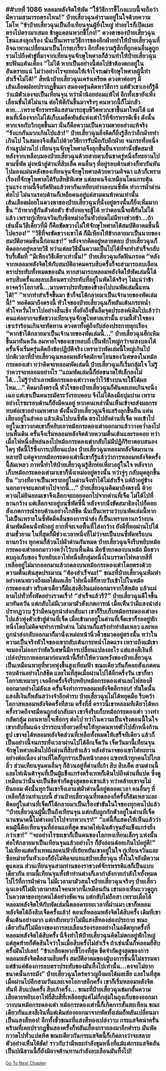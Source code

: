 ##บทที่ 1086 หลอมพลังจิตให้พัด
“ใช้วิธีการขี้โกงแบบนี้จะถือว่ามีความสามารถตรงไหน!” ป๋ายเสี่ยวฉุนคำรามอยู่ในใจด้วยความโมโห
“ข้าป๋ายเสี่ยวฉุนเป็นถึงเทียนจุนผู้ยิ่งใหญ่ ทำอะไรก็เปิดเผยตรงไปตรงมาเสมอ ข้าดูแคลนพวกขี้โกง!” ดวงตาของป๋ายเสี่ยวฉุนโชนแสงลุกเรือง นั่นเป็นเพราะวิธีการของอีกฝ่ายทำให้ป๋ายเสี่ยวฉุนที่อิจฉาพานเปลี่ยนมาเป็นโกรธเกรี้ยว
อีกทั้งความรู้สึกที่ถูกคนอื่นดูถูก รวมไปถึงคำขู่ที่มาจากเทียนจุนจักษุไพศาลก็ล้วนทำให้ป๋ายเสี่ยวฉุนขบฟันแค้นเคือง
“ไม่ได้ หากเป็นอย่างนี้ต่อไปข้าต้องตกอยู่ในอันตรายแน่ ไม่ว่าอย่างไรจะยอมให้เจ้าโจรเฒ่าจักษุไพศาลผู้นี้ทำสำเร็จไม่ได้!” สีหน้าป๋ายเสี่ยวฉุนเคร่งเครียด ดวงตาค่อยๆ มีเส้นเลือดฝอยปรากฏขึ้นมา สมองครุ่นคิดหาวิธีการ แต่ตัวเขาเองก็รู้ดีว่าแม้ตัวเองจะเป็นเทียนจุน ทว่าน้ำน้อยย่อมแพ้ไฟ อีกทั้งเขายังเพิ่งเลื่อนขั้นได้ไม่นาน ต่อให้ตีกันขึ้นมาจริงๆ คนพวกนี้ก็ไม่กลัวตาย...เพราะจักรพรรดิแสสามารถชุบชีวิตพวกเขาขึ้นมาใหม่ได้
แต่ตนที่เนื่องจากไม่ได้เก็บเมล็ดพันธ์แห่งเต๋าไว้ที่จักรพรรดิเซิ่ง ดังนั้นหากเจอกับวิกฤตขึ้นมา นั่นก็คือความเป็นความตายอย่างแท้จริง
“รังแกกันมากเกินไปแล้ว!” ป๋ายเสี่ยวฉุนยิ่งคิดก็ยิ่งรู้สึกว่าอีกฝ่ายทำเกินไป ในสมองจึงเต็มไปด้วยวิธีการรับมือกับอีกฝ่าย จนกระทั่งหนึ่งก้านธูปผ่านไป เทียนจุนจักษุไพศาลจึงลุกขึ้นยืนจากท่านั่งขัดสมาธิ หลังจากเหลือบมองป๋ายเสี่ยวฉุนด้วยสายตาเย็นชาครู่หนึ่งก็ทะยานไปตามซี่พัด มุ่งหน้าสู่ด่านที่สิบเอ็ด
คนอื่นๆ ที่อยู่รอบด้านต่างก็พากันหันไปมองแผ่นหลังของเทียนจุนจักษุไพศาลด้วยความอิจฉา แล้วก็เพราะเรื่องที่จักษุไพศาลได้รับสิทธิพิเศษ แต่ละคนจึงเหมือนโดนกระตุ้นรุนแรง ยามนี้จึงกัดฟันแล้วพากันเหยียบย่างลงบนซี่พัด ทำการฝ่าด่านต่อไป
ไม่นานรอบด้านก็เหลือคนอยู่แค่สามคนห้าคนเท่านั้น เส้นเลือดฝอยในดวงตาของป๋ายเสี่ยวฉุนที่นั่งอยู่ตรงนั้นก็ยิ่งเพิ่มมากขึ้น
“ถ้าหากสู้กันตัวต่อตัว ข้ายังพอจะสู้ได้ ทว่าตอนนี้จะตีกันไม่ได้แล้ว เพราะกู่เทียนจวินกับซือหม่าอวิ๋นหัวย่อมไม่มีทางช่วยข้า...ถ้าเช่นนั้นวิธีเดียวที่มี ก็คือขัดขวางไม่ให้จักษุไพศาลได้สมบัติอาคมชิ้นนี้ไปครอง!”
“วิธีที่จะขัดขวางเขาได้ ก็มีเพียงให้ข้ากลายมาเป็นนายของสมบัติอาคมชิ้นนี้ก่อนเขา!” หลังจากคิดอยู่หลายตลบ ป๋ายเสี่ยวฉุนก็คิดออกอยู่หลายวิธี ทว่าแต่ละวิธีนั้นความเป็นไปได้ที่จะทำสำเร็จกลับริบรี่เต็มที
“มีเพียงวิธีเดียวเท่านั้น!” ป๋ายเสี่ยวฉุนกัดฟันกรอด
“หลังจากหลอมพลังจิตให้กับสมบัติอาคมครบสิบครั้งก็จะสามารถลบเลือนตราประทับทั้งหมดของมัน หากสามารถหลอมพลังจิตให้พัดเล่มนี้ได้ครบสิบครั้งและลบเลือนตราประทับที่อยู่ในพัดได้จริงๆ ไม่แน่ว่าข้าอาจคว้าโอกาสนี้...นาบตราประทับของข้าลงไปบนพัดเล่มนี้แทนได้!”
“หากทำสำเร็จขึ้นมา ข้าก็จะได้กลายมาเป็นเจ้านายของพัดเล่มนี้!” พอคิดมาถึงตรงนี้ หัวใจของป๋ายเสี่ยวฉุนก็พลันเต้นกระหน่ำ หัวใจหวั่นไหวไปอย่างสิ้นเชิง ทั้งยังถึงขั้นลืมจุดประสงค์เดิมไปแล้วว่าตนแค่อยากจะขัดขวางเทียนจุนจักษุไพศาลเท่านั้น ยามนี้หัวใจของเขาเร่าร้อนเกินจะทัดทาน ดวงตาทั้งคู่ถึงกับส่องประกายลุกเรือง
“หากข้าได้กลายมาเป็นเจ้านายของพัดเล่มนี้...” ป๋ายเสี่ยวฉุนฮึกเหิมขึ้นมาทันควัน ลมหายใจของเขาหอบถี่ เป็นพักใหญ่กว่าจะสงบลงได้ ครั้นจึงเริ่มครุ่นคิดถึงข้อปฏิบัติจริง
เพราะว่าพัดเล่มนี้ใหญ่เกินไป ปกติเวลาที่ป๋ายเสี่ยวฉุนหลอมพลังจิตมักจะโยนของวิเศษลงในหม้อกระดองเต่า ทว่าคิดจะหลอมพัดเล่มนี้ ป๋ายเสี่ยวฉุนก็เริ่มกลุ้มใจ ไม่รู้ว่าควรจะหลอมอย่างไร
“แถมพัดเล่มนี้ก็ย่อขนาดให้เล็กลงไม่ได้...ไม่รู้ว่าถ้าเอาหม้อกระดองเต่าวางคว่ำไว้ข้างบนจะใช้ได้ผลไหม...” คิดมาถึงตรงนี้ หัวใจของป๋ายเสี่ยวฉุนก็คันคะเยอเกินจะนิ่งเฉย แต่เขาเป็นคนระมัดระวังรอบคอบ จึงไม่ได้ลงมือบุ่มบ่าม เพราะอย่างไรซะรอบด้านก็ยังมีคนอยู่ หากคนเหล่านั้นเห็นเข้าจะส่งผลกระทบต่อเขาอย่างมหาศาล
ดังนั้นป๋ายเสี่ยวฉุนจึงแสร้งลุกขึ้นยืน แค่นเสียงอยู่ในลำคอ แล้วเดินไปบนซี่พัด ตรงไปยังด่านที่เจ็ด พอเข้าไปอยู่ในเขาวงกตเขาก็หยิบเอาหม้อกระดองเต่าออกมาแล้ววางคว่ำลงไปบนพื้นดิน ครั้นจึงเริ่มหลอมพลังจิตด้วยความตื่นเต้นและรอคอย
ทว่าเมื่อไฟหนึ่งสีหล่นลงไปหม้อกระดองเต่ากลับไม่มีปฏิกิริยาตอบสนองใดๆ พัดนี้ไร้ซึ่งการเปลี่ยนแปลง ป๋ายเสี่ยวฉุนหลอมพลังจิตมานานหลายปี แค่ดูจากหม้อกระดองเต่านี้เขาก็รู้แล้วว่าการหลอมพลังจิตครั้งนี้ล้มเหลว
ภาพนี้ทำให้ป๋ายเสี่ยวฉุนรู้สึกห่อเหี่ยวอยู่ในใจ หลังจากเก็บหม้อกระดองเต่ามาเขาก็นั่งเหม่ออยู่ตรงนั้น ทว่าจู่ๆ กลับผุดลุกขึ้นยืน
“บางทีอาจเป็นเพราะอยู่ในด่านจึงทำได้ไม่สำเร็จ แต่ถ้าอยู่ข้างนอกอาจจะแตกต่างไปจากนี้...” ป๋ายเสี่ยวฉุนคิดมาถึงตรงนี้ ด้วยความไม่ยินยอมเขาจึงเลือกจะถอยออกไปจากด่านที่เจ็ด ไม่ได้ไปที่ลานกว้าง แต่เลือกจะอยู่บนซี่พัดซี่นี้ หลังจากนั่งขัดสมาธิลงไปก็คอยสังเกตการณ์รอบด้านอย่างใกล้ชิด
นั่นเป็นเพราะว่าบนพัดเล่มนี้หากไม่เป็นเพราะในซี่พัดมีคลื่นของการนำส่ง ก็เป็นเพราะลานกว้างบนด้ามพัดมีคนนั่งพักอยู่ ยากที่จะเจอพื้นที่โล่งกว้าง ยังดีที่พอผ่านไปได้สามชั่วยาม ในที่สุดก็มีช่วงเวลาหนึ่งที่ไม่ว่าจะเป็นบนซี่พัดหรือบนลานกว้าง ทุกคนก็ล้วนไปฝ่าด่านกันหมด ป๋ายเสี่ยวฉุนจึงรีบหยิบหม้อกระดองเต่าออกมาวางคว่ำไว้บนพื้นดิน
มือซ้ายกดลงบนหม้อ มือขวาตบถุงเก็บของ รีบหยิบเอาไฟหนึ่งสีกลุ่มหนึ่งในบรรดาไฟหลายสีที่เหลืออยู่ไม่มากออกมาแล้วกดลงบนหม้อกระดองเต่าโดยตรงด้วยความตื่นเต้นสุดประมาณ
“ต้องสำเร็จนะ!”
ขณะที่ป๋ายเสี่ยวฉุนพึมพำอย่างคนพะวงถึงผลได้ผลเสีย ไฟหนึ่งสีก็หายวับเข้าไปในหม้อกระดองเต่า พริบตาเดียวก็มีแสงสีเงินแผ่ออกมาจากใต้หม้อ แล้วแผ่ลามไปทั่วทั้งพัดอย่างรวดเร็ว!
“สำเร็จแล้วรึ?” ป๋ายเสี่ยวฉุนดีใจขึ้นมาทันควัน แต่กลับไม่มีเวลามามัวสังเกตการณ์ เมื่อเห็นว่ามีแสงนำส่งปรากฏวาบ รู้ว่ามีคนถูกนำส่งกลับมา เขาก็รีบเก็บหม้อกระดองเต่าลงไปแล้วพุ่งตัวเข้าสู่ด่านที่เจ็ด
เมื่อเข้ามาอยู่ในด่านที่เจ็ดเขาก็รออยู่พักหนึ่งโดยไม่คิดจะทำการฝ่าด่าน ไม่นานก็แสร้งทำท่าล้มเหลว และพอถูกนำส่งกลับออกมาก็มานั่งเหม่อหน้านิ่วคิ้วขมวดอยู่ตรงนั้น
ทว่าในความเป็นจริงหัวใจของเขากลับเต้นกระหน่ำโลดแรง เพราะถึงแม้เขาจะมองไม่ออกว่าพัดวิเศษนี้มีการเปลี่ยนแปลงอะไร แต่แสงสีเงินที่เปล่งประกายออกมาก่อนหน้านี้ก็ทำให้ความหวังของป๋ายเสี่ยวฉุนเป็นเหมือนพายุที่พวยพุ่งขึ้นสูงเทียมฟ้า ขณะเดียวกันก็คอยสังเกตคนรอบด้านอย่างใกล้ชิด และในที่สุดเมื่อผ่านไปได้อีกครึ่งวัน เขาก็หาโอกาสเหมาะๆ เจออีกครั้งจึงรีบหยิบหม้อกระดองเต่าและไฟสองสีออกมาอย่างไม่ลังเล ครั้นจึงทำการหลอมพลังจิตอีกรอบ!
ทันใดนั้นแสงสีเงินก็พลันสว่างจ้าอีกคำรบ ป๋ายเสี่ยวฉุนไม่ได้หยุดมือ รีบคว้าโอกาสหลอมพลังจิตครั้งที่สาม ครั้งที่สี่ คราวนี้เขาหลอมทีเดียวได้หกครั้งรวดถึงจะมีคนถูกส่งกลับมา เขาจึงรีบเก็บหม้อกระดองเต่า วางท่ากลัดกลุ้ม ถอนหายใจเฮือกๆ ต่อไป
ทว่าในความเป็นจริงตอนนี้ในใจเขากลับยิ้มแฉ่ง ปรารถนายิ่งยวดที่จะให้ทุกคนหายตัวไปสักหนึ่งก้านธูป เขาจะได้หลอมพลังจิตส่วนที่เหลือทั้งหมดให้เสร็จทีเดียว
แล้วก็เป็นอย่างนี้จนกระทั่งเวลาผ่านไปได้อีกเจ็ดวัน เจ็ดวันมานี้เทียนจุนจักษุไพศาลเดินไปถึงด่านที่สิบห้าแล้ว พลังอำนาจของเขาไต่ทะยานอย่างต่อเนื่อง ผ่านที่ใดก็บุกราบเป็นหน้ากลอง แซงหน้าทุกคนไปไกลลิ่ว
ส่วนเทียนจุนคนอื่นๆ ก็ล้วนอยู่ที่ด่านที่เก้า สิบ สิบเอ็ด สามด่านนี้ และไห่เฉินต้าจุนที่เป็นผู้แข็งแกร่งครึ่งเทพก็เดินไปถึงด่านที่แปด ซึ่งดูเหมือนว่านั่นจะเป็นขีดจำกัดสูงสุดของเขาแล้ว ทว่าคล้ายเขาจะไม่ยินยอม ดังนั้นทุกวันเขาจึงเอาแต่ฝ่าด่านนี้อยู่ตลอดเวลา
คนอื่นๆ ที่เหลือก็ล้วนทำแบบนี้ ส่วนป๋ายเสี่ยวฉุนที่ทดลองกี่ครั้งก็ล้มเหลวและติดอยู่ในด่านที่เจ็ดก็ได้กลายมาเป็นเรื่องขำขันในใจของทุกคนไปแล้ว
“ป๋ายเสี่ยวฉุนผู้นี้เป็นถึงเทียนจุน แต่กลับถูกกักตัวอยู่ในด่านที่เจ็ดนานขนาดนี้ไม่ต่างอะไรไปจากพวกเรา!”
“แค่นี้ก็แสดงให้เห็นแล้วว่าคนผู้นี้คือเทียนจุนที่อ่อนแอที่สุด ขนาดไห่เฉินต้าจุนยังแข็งแกร่งยิ่งกว่าเขา!”
“จะอย่างไรซะเขาก็เป็นคนของโลกทงเทียนเล็กๆ แห่งนั้น ต่อให้กลายมาเป็นเทียนจุนแล้วอย่างไร ก็ยังอ่อนด้อยเกินไปอยู่ดี!”
ไม่เพียงแต่ครึ่งเทพและคนฟ้าที่เย้ยหยันเขาอยู่ในใจ กู่เทียนจวินและซือหม่าอวิ๋นหัวเองก็ยังไม่คิดจะแยแสป๋ายเสี่ยวฉุน ทั้งในใจยังมีความดูแคลน ส่วนเทียนจุนสามท่านของราชวงศ์จักรพรรดิแสก็เป็นแบบเดียวกัน ยามนี้เทียนจุนทั้งห้าท่านต่างก็เอากำลังกายกำลังใจทั้งหมดไปไว้ที่การฝ่าด่าน ไม่มีเวลามามัวสนใจป๋ายเสี่ยวฉุนจริงๆ
ป๋ายเสี่ยวฉุนเองก็ไม่มีเวลามาสนใจคนพวกนี้เหมือนกัน เขามองเห็นแววดูถูกในดวงตาของทุกคนได้อย่างชัดเจน แต่กลับไม่ถือสา เพราะเมื่อได้หลอมพลังจิตให้กับพัดเล่มนี้ตลอดระยะเวลาที่ผ่านมา เขาก็หลอมพลังจิตได้ถึงสิบเจ็ดครั้งแล้ว!
ตอนที่หลอมพลังจิตได้สิบครั้ง เดิมทีเขาตื่นเต้นอย่างมาก แต่กลับพบว่าไม่มีแสงสีทองส่องประกาย ขณะเดียวกันก็ไม่มีลางของการลบเลือนร่องรอยอย่างในอดีตทุกครั้งที่หลอมพลังจิตได้สิบครั้ง นี่จึงทำให้ป๋ายเสี่ยวฉุนคิดไม่ตกอยู่พักใหญ่ แต่สุดท้ายก็ตัดสินใจว่าในเมื่อสิบครั้งไม่สำเร็จ ถ้าเช่นนั้นก็หลอมยี่สิบครั้งมันไปเลย!
“ข้าเกลียดพวกขี้โกงที่สุด ขีดจำกัดสูงสุดของการหลอมพลังจิตคือสามสิบครั้ง สมบัติอาคมของผู้บงการชิ้นนี้ไม่ธรรมดา แต่ข้าแค่ต้องการลบตราประทับของมันทิ้งไปเท่านั้น...คงจะไม่ยากขนาดนั้นกระมัง” ป๋ายเสี่ยวฉุนใคร่ครวญถึงผลได้ผลเสีย และในที่สุดเมื่อผ่านไปอีกสามวันและเจอโอกาสอีกครั้ง เขาก็เริ่มหลอมพลังจิตทันที
สิบแปดครั้ง สิบเก้าครั้ง...
ขณะที่ป๋ายเสี่ยวฉุนข่มกลั้นความเสียดายหยิบเอาไฟยี่สิบสีที่เหลืออยู่แค่ไม่กี่กลุ่มในถุงเก็บของออกมาวางบนหม้อกระดองเต่า หม้อกระดองเต่านี้ก็เกิดการสั่นสะเทือน ขณะเดียวกันแสงสีเงินที่แต่เดิมส่องออกมาจากพัดทั้งเล่มก็พลันเปลี่ยนมาเป็นแสงสีทอง!
อีกทั้งชั่วขณะที่แสงสีทองเปล่งวาบ กระแสจิตน่าครั่นคร้ามที่เคยปรากฏขึ้นสองครั้งก็พลันเยื้องกรายลงมาอีกคำรบ มันพัดกวาดไปทั่วแปดทิศ ขณะเดียวกันกระแสจิตนี้ก็เกิดลางว่าจะสลายตัวอย่างเห็นได้ชัด!
ราวกับว่ามีพละกำลังขุมหนึ่งที่แม้แต่กระแสจิตอันเป็นปณิธานนี้ก็ยังมิอาจต้านทานกำลังลบเลือนมันทิ้งไป!
------


[Go To Next Chapter]( ./59.md)